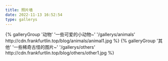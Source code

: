 ```yaml
---
title: 照片墙
date: 2022-11-13 16:52:54
type: gallerys
---
```


<div class="gallery-group-main"> 
{% galleryGroup '动物' '一些可爱的小动物~' '/gallerys/animals' http://cdn.frankfurtlin.top/blog/animals/animal1.jpg %} 
{% galleryGroup '其他' '一些稀奇古怪的图片~' '/gallerys/others' http://cdn.frankfurtlin.top/blog/others/other1.jpg %} 
</div>
